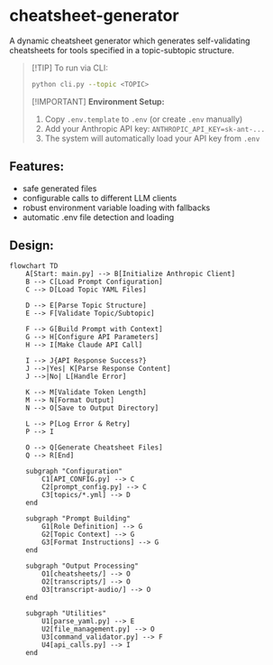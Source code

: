 # cheatsheet-generator
A dynamic cheatsheet generator which generates self-validating cheatsheets for tools specified in a topic-subtopic structure.

> [!TIP] To run via CLI:
> ```bash
> python cli.py --topic <TOPIC>
> ```
>
> [!IMPORTANT] **Environment Setup:**
> 1. Copy `.env.template` to `.env` (or create `.env` manually)
> 2. Add your Anthropic API key: `ANTHROPIC_API_KEY=sk-ant-...`
> 3. The system will automatically load your API key from `.env`

## Features:
- safe generated files
- configurable calls to different LLM clients
- robust environment variable loading with fallbacks
- automatic .env file detection and loading

## Design:
```mermaid
flowchart TD
    A[Start: main.py] --> B[Initialize Anthropic Client]
    B --> C[Load Prompt Configuration]
    C --> D[Load Topic YAML Files]

    D --> E[Parse Topic Structure]
    E --> F[Validate Topic/Subtopic]

    F --> G[Build Prompt with Context]
    G --> H[Configure API Parameters]
    H --> I[Make Claude API Call]

    I --> J{API Response Success?}
    J -->|Yes| K[Parse Response Content]
    J -->|No| L[Handle Error]

    K --> M[Validate Token Length]
    M --> N[Format Output]
    N --> O[Save to Output Directory]

    L --> P[Log Error & Retry]
    P --> I

    O --> Q[Generate Cheatsheet Files]
    Q --> R[End]

    subgraph "Configuration"
        C1[API_CONFIG.py] --> C
        C2[prompt_config.py] --> C
        C3[topics/*.yml] --> D
    end

    subgraph "Prompt Building"
        G1[Role Definition] --> G
        G2[Topic Context] --> G
        G3[Format Instructions] --> G
    end

    subgraph "Output Processing"
        O1[cheatsheets/] --> O
        O2[transcripts/] --> O
        O3[transcript-audio/] --> O
    end

    subgraph "Utilities"
        U1[parse_yaml.py] --> E
        U2[file_management.py] --> O
        U3[command_validator.py] --> F
        U4[api_calls.py] --> I
    end
```